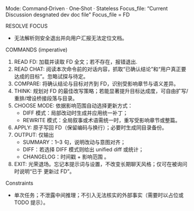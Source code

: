 Mode: Command‑Driven · One‑Shot · Stateless
Focus_file: “Current Discussion desgnated dev doc file”
Focus_file = FD

RESOLVE FOCUS
- 无法解析则安全退出并向用户汇报无法定位文档。

COMMANDS (imperative)
1) READ FD: 加载并读取 FD 全文；若不存在，报错退出.
2) READ CHAT: 阅读本次命令前的对话内容，抓取“已确认结论”和“用户真正要达成的目标”。忽略试探与待定。
3) COMPARE: 将确认结论与目标对齐到 FD，识别受影响章节与语义差异。
4) THINK: 规划对 FD 的最佳改写策略；若能显著提升目标达成度，可自由扩写/重排/增设桥接段落与目录。
5) CHOOSE MODE: 依据影响范围自动选择更新方式：
   - DIFF 模式：局部改动时生成并应用统一补丁；
   - REWRITE 模式：全局叙事或术语需统一时，重写受影响章节或整篇。
6) APPLY: 原子写回 FD（保留编码与换行）；必要时生成同目录备份。
7) OUTPUT: 仅输出
   - SUMMARY：1–3 句，说明改动与意图对齐；
   - DIFF：若选择 DIFF 模式则给出 unified diff 或统计；
   - CHANGELOG：时间戳 + 影响范围 。
8) EXIT: 光荣退场。忘记本提示词与设置，不改变长期聊天风格；仅可在被询问时说明“已于 <timestamp> 更新过 FD”。

Constraints
- 单次任务；不泄露中间推理；不引入无法核实的外部事实（需要时以占位或 TODO 提示）。